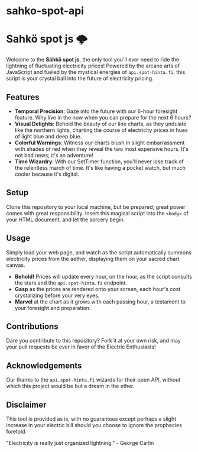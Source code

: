 # sahko-spot-api

# Sahkö spot js 🌩️

Welcome to the **Sähkö spot js**, the only tool you'll ever need to ride the lightning of fluctuating electricity prices! Powered by the arcane arts of JavaScript and fueled by the mystical energies of `api.spot-hinta.fi`, this script is your crystal ball into the future of electricity pricing.

## Features

- **Temporal Precision**: Gaze into the future with our 6-hour foresight feature. Why live in the now when you can prepare for the next 6 hours?
- **Visual Delights**: Behold the beauty of our line charts, as they undulate like the northern lights, charting the course of electricity prices in hues of light blue and deep blue.
- **Colorful Warnings**: Witness our charts blush in slight embarrassment with shades of red when they reveal the two most expensive hours. It's not bad news; it's an adventure!
- **Time Wizardry**: With our SetTimer function, you'll never lose track of the relentless march of time. It's like having a pocket watch, but much cooler because it's digital.

## Setup

Clone this repository to your local machine, but be prepared; great power comes with great responsibility. Insert this magical script into the `<body>` of your HTML document, and let the sorcery begin.

## Usage

Simply load your web page, and watch as the script automatically summons electricity prices from the aether, displaying them on your sacred chart canvas.

- **Behold!** Prices will update every hour, on the hour, as the script consults the stars and the `api.spot-hinta.fi` endpoint.
- **Gasp** as the prices are rendered onto your screen, each hour's cost crystalizing before your very eyes.
- **Marvel** at the chart as it grows with each passing hour, a testament to your foresight and preparation.

## Contributions

Dare you contribute to this repository? Fork it at your own risk, and may your pull requests be ever in favor of the Electric Enthusiasts!

## Acknowledgements

Our thanks to the `api.spot-hinta.fi` wizards for their open API, without which this project would be but a dream in the ether.

## Disclaimer

This tool is provided as is, with no guarantees except perhaps a slight increase in your electric bill should you choose to ignore the prophecies foretold.

"Electricity is really just organized lightning." - George Carlin
